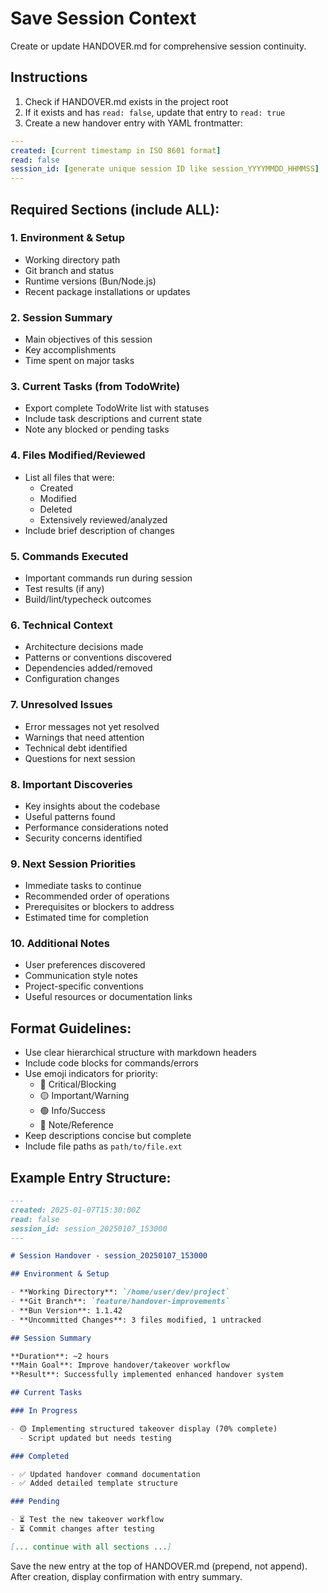 # Save Session Context

Create or update HANDOVER.md for comprehensive session continuity.

## Instructions

1. Check if HANDOVER.md exists in the project root
2. If it exists and has `read: false`, update that entry to `read: true`
3. Create a new handover entry with YAML frontmatter:

```yaml
---
created: [current timestamp in ISO 8601 format]
read: false
session_id: [generate unique session ID like session_YYYYMMDD_HHMMSS]
---
```

## Required Sections (include ALL):

### 1. Environment & Setup

- Working directory path
- Git branch and status
- Runtime versions (Bun/Node.js)
- Recent package installations or updates

### 2. Session Summary

- Main objectives of this session
- Key accomplishments
- Time spent on major tasks

### 3. Current Tasks (from TodoWrite)

- Export complete TodoWrite list with statuses
- Include task descriptions and current state
- Note any blocked or pending tasks

### 4. Files Modified/Reviewed

- List all files that were:
  - Created
  - Modified
  - Deleted
  - Extensively reviewed/analyzed
- Include brief description of changes

### 5. Commands Executed

- Important commands run during session
- Test results (if any)
- Build/lint/typecheck outcomes

### 6. Technical Context

- Architecture decisions made
- Patterns or conventions discovered
- Dependencies added/removed
- Configuration changes

### 7. Unresolved Issues

- Error messages not yet resolved
- Warnings that need attention
- Technical debt identified
- Questions for next session

### 8. Important Discoveries

- Key insights about the codebase
- Useful patterns found
- Performance considerations noted
- Security concerns identified

### 9. Next Session Priorities

- Immediate tasks to continue
- Recommended order of operations
- Prerequisites or blockers to address
- Estimated time for completion

### 10. Additional Notes

- User preferences discovered
- Communication style notes
- Project-specific conventions
- Useful resources or documentation links

## Format Guidelines:

- Use clear hierarchical structure with markdown headers
- Include code blocks for commands/errors
- Use emoji indicators for priority:
  - 🔴 Critical/Blocking
  - 🟡 Important/Warning
  - 🟢 Info/Success
  - 🔵 Note/Reference
- Keep descriptions concise but complete
- Include file paths as `path/to/file.ext`

## Example Entry Structure:

```markdown
---
created: 2025-01-07T15:30:00Z
read: false
session_id: session_20250107_153000
---

# Session Handover - session_20250107_153000

## Environment & Setup

- **Working Directory**: `/home/user/dev/project`
- **Git Branch**: `feature/handover-improvements`
- **Bun Version**: 1.1.42
- **Uncommitted Changes**: 3 files modified, 1 untracked

## Session Summary

**Duration**: ~2 hours
**Main Goal**: Improve handover/takeover workflow
**Result**: Successfully implemented enhanced handover system

## Current Tasks

### In Progress

- 🟡 Implementing structured takeover display (70% complete)
  - Script updated but needs testing

### Completed

- ✅ Updated handover command documentation
- ✅ Added detailed template structure

### Pending

- ⏳ Test the new takeover workflow
- ⏳ Commit changes after testing

[... continue with all sections ...]
```

Save the new entry at the top of HANDOVER.md (prepend, not append).
After creation, display confirmation with entry summary.

